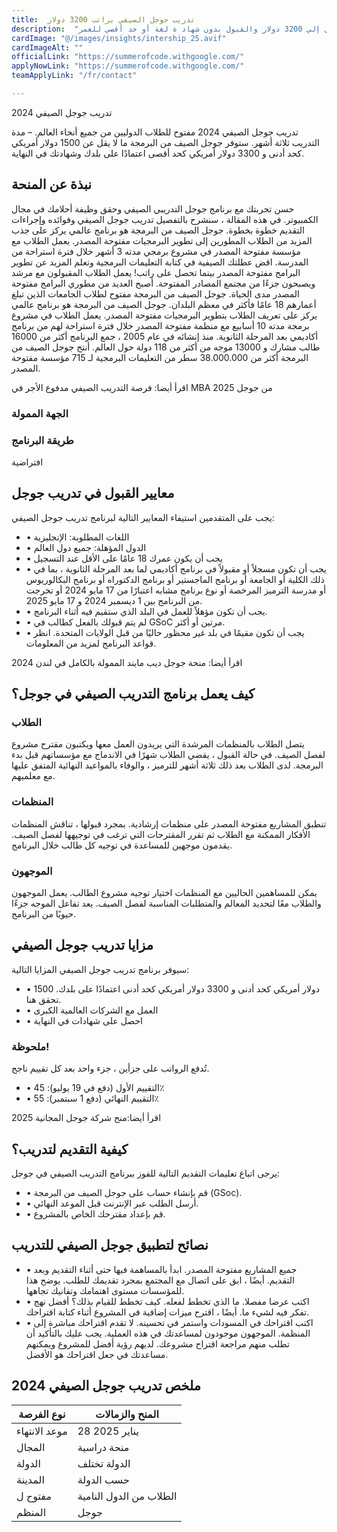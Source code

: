 ```yaml
---
title:  تدريب جوجل الصيفي براتب 3200 دولار 
description:  "تدريب ممول بالكامل من جوجل للطلاب من كل البلاد براتب يصل إلي 3200 دولار والقبول بدون شهاد ة لغة أو حد أقصي للعمر" 
cardImage: "@/images/insights/intership_25.avif" 
cardImageAlt: "" 
officialLink: "https://summerofcode.withgoogle.com/" 
applyNowLink: "https://summerofcode.withgoogle.com/" 
teamApplyLink: "/fr/contact"

---
```


تدريب جوجل الصيفي 2024

تدريب جوجل الصيفي 2024 مفتوح للطلاب الدوليين من جميع أنحاء العالم. – مدة التدريب ثلاثة أشهر. ستوفر جوجل الصيف من البرمجة ما لا يقل عن 1500 دولار أمريكي كحد أدنى و 3300 دولار أمريكي كحد أقصى اعتمادًا على بلدك وشهادتك في النهاية.

## نبذة عن المنحة

حسن تجربتك مع برنامج جوجل التدريبي الصيفي وحقق وظيفة أحلامك في مجال الكمبيوتر. في هذه المقالة ، سنشرح بالتفصيل تدريب جوجل الصيفي وفوائده وإجراءات التقديم خطوة بخطوة. جوجل الصيف من البرمجة هو برنامج عالمي يركز على جذب المزيد من الطلاب المطورين إلى تطوير البرمجيات مفتوحة المصدر. يعمل الطلاب مع مؤسسة مفتوحة المصدر في مشروع برمجي مدته 3 أشهر خلال فترة استراحة من المدرسة. اقض عطلتك الصيفية في كتابة التعليمات البرمجية وتعلم المزيد عن تطوير البرامج مفتوحة المصدر بينما تحصل على راتب! يعمل الطلاب المقبولون مع مرشد ويصبحون جزءًا من مجتمع المصادر المفتوحة. أصبح العديد من مطوري البرامج مفتوحة المصدر مدى الحياة. جوجل الصيف من البرمجة مفتوح لطلاب الجامعات الذين تبلغ أعمارهم 18 عامًا فأكثر في معظم البلدان. جوجل الصيف من البرمجة هو برنامج عالمي يركز على تعريف الطلاب بتطوير البرمجيات مفتوحة المصدر. يعمل الطلاب في مشروع برمجة مدته 10 أسابيع مع منظمة مفتوحة المصدر خلال فترة استراحة لهم من برنامج أكاديمي بعد المرحلة الثانوية. منذ إنشائه في عام 2005 ، جمع البرنامج أكثر من 16000 طالب مشارك و 13000 موجه من أكثر من 118 دولة حول العالم. أنتج جوجل الصيف من البرمجة أكثر من 38.000.000 سطر من التعليمات البرمجية لـ 715 مؤسسة مفتوحة المصدر.

اقرأ أيضا: فرصة التدريب الصيفي مدفوع الأجر في MBA من جوجل 2025

### الجهة الممولة

### طريقة البرنامج

افتراضية

## معايير القبول في تدريب جوجل

يجب على المتقدمين استيفاء المعايير التالية لبرنامج تدريب جوجل الصيفي:

- • اللغات المطلوبة: الإنجليزية
- • الدول المؤهلة: جميع دول العالم
- • يجب أن يكون عمرك 18 عامًا على الأقل عند التسجيل
- • يجب أن تكون مسجلاً أو مقبولاً في برنامج أكاديمي لما بعد المرحلة الثانوية ، بما في ذلك الكلية أو الجامعة أو برنامج الماجستير أو برنامج الدكتوراه أو برنامج البكالوريوس أو مدرسة الترميز المرخصة أو نوع برنامج مشابه اعتبارًا من 17 مايو 2024 أو تخرجت من البرنامج بين 1 ديسمبر 2024 و 17 مايو 2025.
- • يجب أن تكون مؤهلاً للعمل في البلد الذي ستقيم فيه أثناء البرنامج.
- • لم يتم قبولك بالفعل كطالب في GSoC مرتين أو أكثر.
- • يجب أن تكون مقيمًا في بلد غير محظور حاليًا من قبل الولايات المتحدة. انظر قواعد البرنامج لمزيد من المعلومات.

اقرأ أيضا: منحة جوجل ديب مايند الممولة بالكامل في لندن 2024

## كيف يعمل برنامج التدريب الصيفي في جوجل؟

### الطلاب

يتصل الطلاب بالمنظمات المرشدة التي يريدون العمل معها ويكتبون مقترح مشروع لفصل الصيف. في حالة القبول ، يقضي الطلاب شهرًا في الاندماج مع مؤسساتهم قبل بدء البرمجة. لدى الطلاب بعد ذلك ثلاثة أشهر للترميز ، والوفاء بالمواعيد النهائية المتفق عليها مع معلميهم.

### المنظمات

تنطبق المشاريع مفتوحة المصدر على منظمات إرشادية. بمجرد قبولها ، تناقش المنظمات الأفكار الممكنة مع الطلاب ثم تقرر المقترحات التي ترغب في توجيهها لفصل الصيف. يقدمون موجهين للمساعدة في توجيه كل طالب خلال البرنامج.

### الموجهون

يمكن للمساهمين الحاليين مع المنظمات اختيار توجيه مشروع الطالب. يعمل الموجهون والطلاب معًا لتحديد المعالم والمتطلبات المناسبة لفصل الصيف. يعد تفاعل الموجه جزءًا حيويًا من البرنامج.

## مزايا تدريب جوجل الصيفي

سيوفر برنامج تدريب جوجل الصيفي المزايا التالية:

- • 1500 دولار أمريكي كحد أدنى و 3300 دولار أمريكي كحد أدنى اعتمادًا على بلدك. تحقق هنا.
- • العمل مع الشركات العالمية الكبرى
- • احصل على شهادات في النهاية

### ملحوظة!

تُدفع الرواتب على جزأين ، جزء واحد بعد كل تقييم ناجح.

- • التقييم الأول (دفع في 19 يوليو): 45٪
- • التقييم النهائي (دفع 1 سبتمبر): 55٪

اقرأ أيضا:منح شركة جوجل المجانية 2025

## كيفية التقديم لتدريب؟

يرجى اتباع تعليمات التقديم التالية للفوز ببرنامج التدريب الصيفي في جوجل:

- • قم بإنشاء حساب على جوجل الصيف من البرمجة (GSoc).
- • أرسل الطلب عبر الإنترنت قبل الموعد النهائي.
- • قم بإعداد مقترحك الخاص بالمشروع.

## نصائح لتطبيق جوجل الصيفي للتدريب

- • جميع المشاريع مفتوحة المصدر. ابدأ بالمساهمة فيها حتى أثناء التقديم وبعد التقديم. أيضًا ، ابق على اتصال مع المجتمع بمجرد تقديمك للطلب. يوضح هذا للمؤسسات مستوى اهتمامك وتفانيك تجاهها.
- • اكتب عرضا مفصلا. ما الذي تخطط لفعله. كيف تخطط للقيام بذلك؟ أفضل نهج تفكر فيه لشيء ما. أيضًا ، اقترح ميزات إضافية في المشروع أثناء كتابة اقتراحك.
- • اكتب اقتراحك في المسودات واستمر في تحسينه. لا تقدم اقتراحك مباشرة إلى المنظمة. الموجهون موجودون لمساعدتك في هذه العملية. يجب عليك بالتأكيد أن تطلب منهم مراجعة اقتراح مشروعك. لديهم رؤية أفضل للمشروع ويمكنهم مساعدتك في جعل اقتراحك هو الأفضل.

## ملخص تدريب جوجل الصيفي 2024

| نوع الفرصة | المنح والزمالات |
| --- | --- |
| موعد الانتهاء | 28 يناير 2025 |
| المجال | منحة دراسية |
| الدولة | الدولة تختلف |
| المدينة | حسب الدولة |
| مفتوح ل | الطلاب من الدول النامية |
| المنظم | جوجل |


